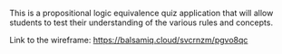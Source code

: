 This is a propositional logic equivalence quiz application that will allow students to test their understanding of the various rules and concepts. 

Link to the wireframe: https://balsamiq.cloud/svcrnzm/pgvo8qc
